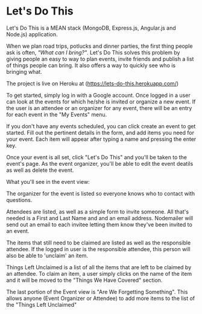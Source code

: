 Let's Do This
=============

Let's Do This is a MEAN stack (MongoDB, Express.js, Angular.js and Node.js) application.  

When we plan road trips, potlucks and dinner parties, the first thing people ask is often, _"What can I bring?"_.  Let's Do This solves this problem by giving people an easy to way to plan events, invite friends and publish a list of things people can bring.  It also offers a way to quickly see who is bringing what.

The project is live on Heroku at (https://lets-do-this.herokuapp.com/)

To get started, simply log in with a Google account.  Once logged in a user can look at the events for which he/she is invited or organize a new event.  If the user is an attendee or an organizer for any event, there will be an entry for each event in the "My Events" menu.

If you don't have any events scheduled, you can click create an event to get started.  Fill out the pertinent details in the form, and add items you need for your event.  Each item will appear after typing a name and pressing the enter key.

Once your event is all set, click "Let's Do This" and you'll be taken to the event's page.  As the event organizer, you'll be able to edit the event deatils as well as delete the event.  

What you'll see in the event view:

The organizer for the event is listed so everyone knows who to contact with questions.  

Attendees are listed, as well as a simple form to invite someone.  All that's needed is a First and Last Name and and an email address.  Nodemailer will send out an email to each invitee letting them know they've been invited to an event.  

The items that still need to be claimed are listed as well as the responsible attendee.  If the logged in user is the responsible attendee, this person will also be able to 'unclaim' an item.  

Things Left Unclaimed is a list of all the items that are left to be claimed by an attendee.  To claim an item, a user simply clicks on the name of the item and it will be moved to the "Things We Have Covered" section.

The last portion of the Event view is "Are We Forgetting Something".  This allows anyone (Event Organizer or Attendee) to add more items to the list of the "Things Left Unclaimed"









